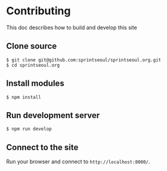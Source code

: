 # Contributing

This doc describes how to build and develop this site

## Clone source

```
$ git clone git@github.com:sprintseoul/sprintseoul.org.git
$ cd sprintseoul.org
```


## Install modules

```
$ npm install
```


## Run development server

```
$ npm run develop
```


## Connect to the site

Run your browser and connect to `http://localhost:8000/`.
